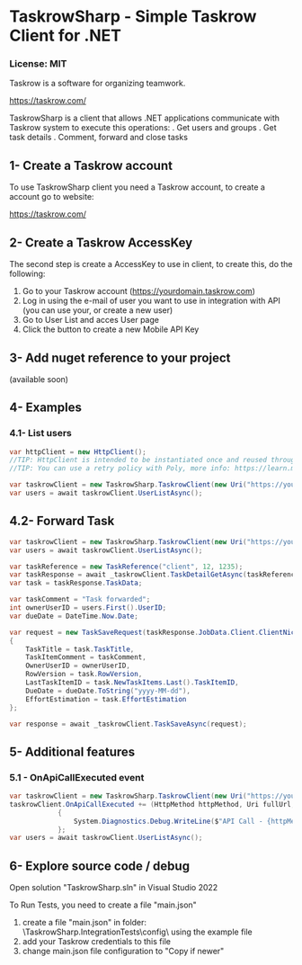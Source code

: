 # TaskrowSharp - Simple Taskrow Client for .NET

### License: MIT

Taskrow is a software for organizing teamwork.

https://taskrow.com/

TaskrowSharp is a client that allows .NET applications communicate with Taskrow system to execute this operations:
.	Get users and groups
.	Get task details
.	Comment, forward and close tasks


## 1- Create a Taskrow account

To use TaskrowSharp client you need a Taskrow account, to create a account go to website:

https://taskrow.com/


## 2- Create a Taskrow AccessKey

The second step is create a AccessKey to use in client, to create this, do the following:

1.  Go to your Taskrow account (https://yourdomain.taskrow.com)
2.  Log in using the e-mail of user you want to use in integration with API (you can use your, or create a new user)
3.  Go to User List and acces User page
4.  Click the button to create a new Mobile API Key



## 3- Add nuget reference to your project

(available soon)



## 4- Examples

### 4.1- List users

```csharp
var httpClient = new HttpClient(); 
//TIP: HttpClient is intended to be instantiated once and reused throughout the life of an application, more info: https://learn.microsoft.com/en-us/dotnet/api/system.net.http.httpclient
//TIP: You can use a retry policy with Poly, more info: https://learn.microsoft.com/en-us/dotnet/architecture/microservices/implement-resilient-applications/implement-http-call-retries-exponential-backoff-polly

var taskrowClient = new TaskrowSharp.TaskrowClient(new Uri("https://yourdomain.taskrow.com"), "AccessKey_xxxxxxxxxxxxx", httpClient);
var users = await taskrowClient.UserListAsync();
```


## 4.2- Forward Task

```csharp
var taskrowClient = new TaskrowSharp.TaskrowClient(new Uri("https://yourdomain.taskrow.com"), "AccessKey_xxxxxxxxxxxxx", httpClient);
var users = await taskrowClient.UserListAsync();

var taskReference = new TaskReference("client", 12, 1235);
var taskResponse = await _taskrowClient.TaskDetailGetAsync(taskReference);
var task = taskResponse.TaskData;

var taskComment = "Task forwarded";
int ownerUserID = users.First().UserID;
var dueDate = DateTime.Now.Date;

var request = new TaskSaveRequest(taskResponse.JobData.Client.ClientNickName, taskResponse.JobData.JobNumber, task.TaskNumber, task.TaskID)
{
    TaskTitle = task.TaskTitle,
    TaskItemComment = taskComment,
    OwnerUserID = ownerUserID,
    RowVersion = task.RowVersion,
    LastTaskItemID = task.NewTaskItems.Last().TaskItemID,
    DueDate = dueDate.ToString("yyyy-MM-dd"),
    EffortEstimation = task.EffortEstimation
};

var response = await _taskrowClient.TaskSaveAsync(request);
```


## 5- Additional features

### 5.1 - OnApiCallExecuted event

```csharp
var taskrowClient = new TaskrowSharp.TaskrowClient(new Uri("https://yourdomain.taskrow.com"), "AccessKey_xxxxxxxxxxxxx", httpClient);
taskrowClient.OnApiCallExecuted += (HttpMethod httpMethod, Uri fullUrl, HttpStatusCode httpStatusCode, bool isSuccess, string? jsonRequest, string? jsonResponse, long elapsedMilliseconds) =>
            {
                System.Diagnostics.Debug.WriteLine($"API Call - {httpMethod} {fullUrl} -- HttpStatus: {(int)httpStatusCode}");
            };
var users = await taskrowClient.UserListAsync();
```


## 6- Explore source code / debug

Open solution "TaskrowSharp.sln" in Visual Studio 2022

To Run Tests, you need to create a file "main.json"
1.	create a file "main.json" in folder: \TaskrowSharp.IntegrationTests\config\ using the example file
2.	add your Taskrow credentials to this file
3.	change main.json file configuration to "Copy if newer"

